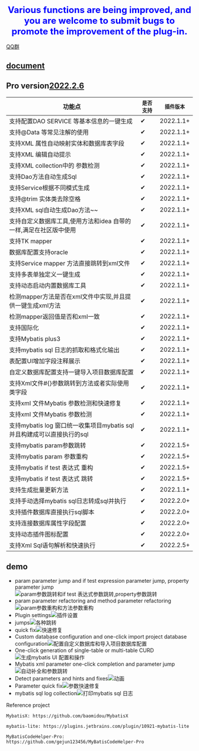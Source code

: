 ### <center><font color=blue size=5>Various functions are being improved, and you are welcome to submit bugs to promote the improvement of the plug-in.</font></center>
[QQ群](https://qm.qq.com/cgi-bin/qm/qr?k=2OxKmoCNOEY3KmfvWENscQmAwpKfkfR2&jump_from=webapi)
## [document](https://mbtsp.github.io/mybatisSmartCodeHelp/)
## Pro version[2022.2.6](https://plugins.jetbrains.com/plugin/18389-mybatis-smart-code-help-pro) 
| 功能点                                              | ``是否支持`` | ``插件版本``  |
|--------------------------------------------------|----------|-----------|
| 支持配置DAO SERVICE 等基本信息的一键生成                       | ✔        | 2022.1.1+ |
| 支持@Data 等常见注解的使用                                 | ✔        | 2022.1.1+ |
| 支持XML 属性自动映射实体和数据库表字段                            | ✔        | 2022.1.1+ |
| 支持XML 编辑自动提示                                     | ✔        | 2022.1.1+ |
| 支持XML collection中的 参数检测                          | ✔        | 2022.1.1+ |
| 支持Dao方法自动生成Sql                                   | ✔        | 2022.1.1+ |
| 支持Service根据不同模式生成                                | ✔        | 2022.1.1+ |
| 支持@trim 实体类去除空格                                  | ✔        | 2022.1.1+ |
| 支持XML sql自动生成Dao方法~~                             | ✔        | 2022.1.1+ |
| 支持自定义数据库工具,使用方法和idea 自带的一样,满足在社区版中使用             | ✔        | 2022.1.1+ |
| 支持TK mapper                                      | ✔        | 2022.1.1+ |
| 数据库配置支持oracle                                    | ✔        | 2022.1.1+ |
| 支持Service mapper 方法直接跳转到xml文件                    | ✔        | 2022.1.1+ |
| 支持多表单独定义一键生成                                     | ✔        | 2022.1.1+ |
| 支持动态启动内置数据库工具                                    | ✔        | 2022.1.1+ |
| 检测mapper方法是否在xml文件中实现,并且提供一键生成xml方法              | ✔        | 2022.1.1+ |
| 检测mapper返回值是否和xml一致                              | ✔        | 2022.1.1+ |
| 支持国际化                                            | ✔        | 2022.1.1+ |
| 支持Mybatis plus3                                  | ✔        | 2022.1.1+ |
| 支持mybatis sql 日志的抓取和格式化输出                        | ✔        | 2022.1.1+ |
| 表配置UI增加字段注释展示                                    | ✔        | 2022.1.1+ |
| 自定义数据库配置支持一键导入项目数据库配置                            | ✔        | 2022.1.1+ |
| 支持Xml文件#{}参数跳转到方法或者实际使用类字段                       | ✔        | 2022.1.1+ |
| 支持xml 文件Mybatis 参数检测和快速修复                        | ✔        | 2022.1.1+ |
| 支持xml 文件Mybatis 参数检测                             | ✔        | 2022.1.1+ |
| 支持mybatis log 窗口统一收集项目mybatis sql并且构建成可以直接执行的sql | ✔        | 2022.1.1+ |
| 支持mybatis param参数跳转                              | ✔        | 2022.1.5+ |
| 支持mybatis param 参数重构                             | ✔        | 2022.1.5+ |
| 支持mybatis if test 表达式 重构                         | ✔        | 2022.1.5+ |
| 支持mybatis if test 表达式 跳转                         | ✔        | 2022.1.5+ |
| 支持生成批量更新方法                                       | ✔        | 2022.1.1+ |
| 支持手动选择mybatis sql日志转成sql并执行                      | ✔        | 2022.2.0+ |
| 支持插件数据库直接执行sql脚本                                 | ✔        | 2022.2.0+ |
| 支持连接数据库属性字段配置                                    | ✔        | 2022.2.0+ |
| 支持动态插件图标配置                                       | ✔        | 2022.2.0+ |
| 支持Xml Sql语句解析和快速执行                               | ✔        | 2022.2.5+ |
## demo
- param parameter jump and if test expression parameter jump, property parameter jump![param参数跳转和if test 表达式参数跳转,property参数跳转](https://user-images.githubusercontent.com/31949635/160225943-b11b97dc-6a84-445d-a6b4-93e50b68dbe6.gif)
- param parameter refactoring and method parameter refactoring![param参数重构和方法参数重构](https://user-images.githubusercontent.com/31949635/160225979-6d78960a-80d4-438d-b0e8-960720adb05c.gif)
- Plugin settings![插件设置](https://user-images.githubusercontent.com/31949635/154419374-81726a9f-d411-424c-9785-aff768b761f2.gif)
- jumps![各种跳转](https://user-images.githubusercontent.com/31949635/154419392-3d6c0f04-111c-49dd-a032-ed5bb8d74d53.gif)
- quick fix![快速修复](https://user-images.githubusercontent.com/31949635/154419490-2fcdfbba-f289-4152-a790-22875fc446f5.gif)
- Custom database configuration and one-click import project database configuration![配置自定义数据库和导入项目数据库配置](https://user-images.githubusercontent.com/31949635/154419550-070db2d8-b159-4a33-8d93-fec1d2975df6.gif)
- One-click generation of single-table or multi-table CURD![生成mybatis UI 配置和操作](https://user-images.githubusercontent.com/31949635/154419631-cc87752d-128b-4bb7-8dc4-ef8ef7ac43a7.gif)
- Mybatis xml parameter one-click completion and parameter jump![自动补全和参数跳转](https://user-images.githubusercontent.com/31949635/154419688-4fe6bc14-d991-433a-9018-b7c667968785.gif)
- Detect parameters and hints and fixes![动画](https://user-images.githubusercontent.com/31949635/151687957-63e8e956-7738-49e2-a48b-1d6b29bcec18.gif)
- Parameter quick fix![参数快速修复](https://user-images.githubusercontent.com/31949635/154419332-ae875668-c780-4fb2-8522-8322bda79beb.gif)
- mybatis sql log collection![打印mybatis sql 日志](https://user-images.githubusercontent.com/31949635/154420591-984ee8a8-515f-4cda-bfc9-77d14978f1e6.gif)

Reference project

    MybatisX: https://github.com/baomidou/MybatisX
   
    mybatis-lite: https://plugins.jetbrains.com/plugin/10921-mybatis-lite
   
    MyBatisCodeHelper-Pro: https://github.com/gejun123456/MyBatisCodeHelper-Pro
